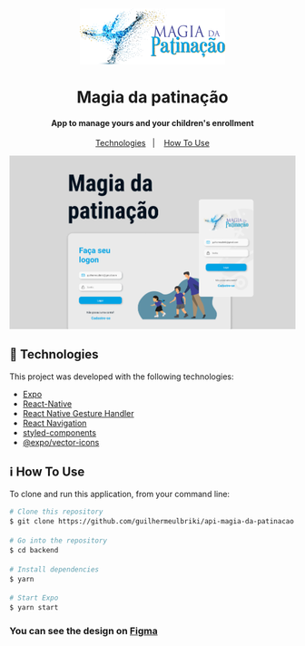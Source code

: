 <h1 align="center" >
  <img alt="Magia da patinação" src="./assets/logo.svg" />
  <br>
  <br>
  Magia da patinação
</h1>

<h4 align="center">
  App to manage yours and your children's enrollment
</h4>

<p align="center">
  <a href="#rocket-technologies">Technologies</a>&nbsp;&nbsp;&nbsp;|&nbsp;&nbsp;&nbsp;
  <a href="#information_source-how-to-use">How To Use</a>
</p>

<p align="center">
  <img alt="App Demo" src="./assets/ui.png">
</p>

## :rocket: Technologies

This project was developed with the following technologies:

-  [Expo](https://expo.io/)
-  [React-Native](https://facebook.github.io/react-native/)
-  [React Native Gesture Handler](https://kmagiera.github.io/react-native-gesture-handler/)
-  [React Navigation](https://reactnavigation.org/)
-  [styled-components](https://www.styled-components.com/)
-  [@expo/vector-icons](https://expo.github.io/vector-icons/)

## :information_source: How To Use

To clone and run this application, from your command line:

```bash
# Clone this repository
$ git clone https://github.com/guilhermeulbriki/api-magia-da-patinacao.git

# Go into the repository
$ cd backend

# Install dependencies
$ yarn

# Start Expo
$ yarn start
```

<h3>
  You can see the design on <a href="https://www.figma.com/file/NprEEpNOLbxUTM8y44AFIo/Patina%C3%A7%C3%A3o?node-id=0%3A1">Figma</a>
</h3>
